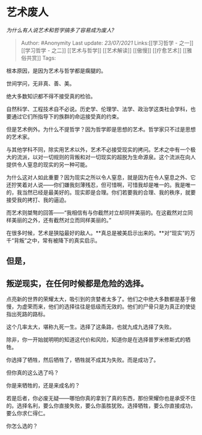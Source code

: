 # 艺术废人
*为什么有人说艺术和哲学搞多了容易成为废人?*

> Author: #Anonymity
> Last update: *23/07/2021*
> Links:[[学习哲学 - 之一]] [[学习哲学 - 之二]] [[艺术与哲学]] [[艺术解读]] [[傲慢]] [[疗愈艺术]] [[雅俗共赏]]
> Tags:

根本原因，是因为艺术与哲学都是瘸腿的。

世间学问，无非真、善、美。

绝大多数知识都不得不接受真的检验。

自然科学、工程技术自不必说。历史学、伦理学、法学、政治学这类社会学科，也要通过它们所指导下的族群的命运接受真的约束。

但是艺术例外。为什么不提哲学？因为哲学即是思想的艺术。哲学家只不过是思想的艺术家。

与其他学科不同，除实用艺术以外，艺术不必接受现实的拷问。艺术之中有一个极大的流派，以对一切规则的背叛和对一切现实的超脱为生命源泉。这个流派在向人提供令人窒息的现实的另一种可能。

为什么这对人如此重要？因为现实之所以令人窒息，就是因为在令人窒息之外、它还狞笑着对人说——你们嫌我刻薄残忍，但可惜啊，可惜我却是唯一的。我是唯一的，我当然已经是最美好的。现实即是合理。你们若要我的合理、我的秩序，就要接受我的拷打、我的逼迫。

而艺术则桀骜的回答——“我相信有与你截然对立却同样美丽的。在这截然对立同样美丽的之外，还有截然对立而同样美丽的。”

在很多时候，艺术是狭隘最好的敌人。**真总是被美启示出来的。**对“现实”的万千“背叛”之中，常有被降下的真实启示。

但是，
---

**叛逆现实，在任何时候都是危险的选择**。
----------------------

点亮新的世界的荣耀太大，吸引到的贪婪者太多了。他们之中绝大多数都是基于傲慢，为虚荣而来，他们的选择往往是低级而无效的。他们的尸骨只是为真正的使徒指出死路的路标。

这个几率太大，堪称九死一生。选择了这条路，也就九成九选择了失败。

除非，你一开始就明明的知道这代价和风险，知道你是在选择普罗米修斯式的牺牲。

你选择了牺牲，然后牺牲了，牺牲就不成其为失败。而是成功了。

但你真的这么选了吗？

你是来牺牲的，还是来成名的？

若是后者，你必废无疑——哪怕你真的拿到了真的东西，那份荣耀你也是承受不住的。选择名利，要么你直接失败，要么你虽胜犹败。选择牺牲，要么你直接成功，要么你求仁得仁。

你怎么选的？

